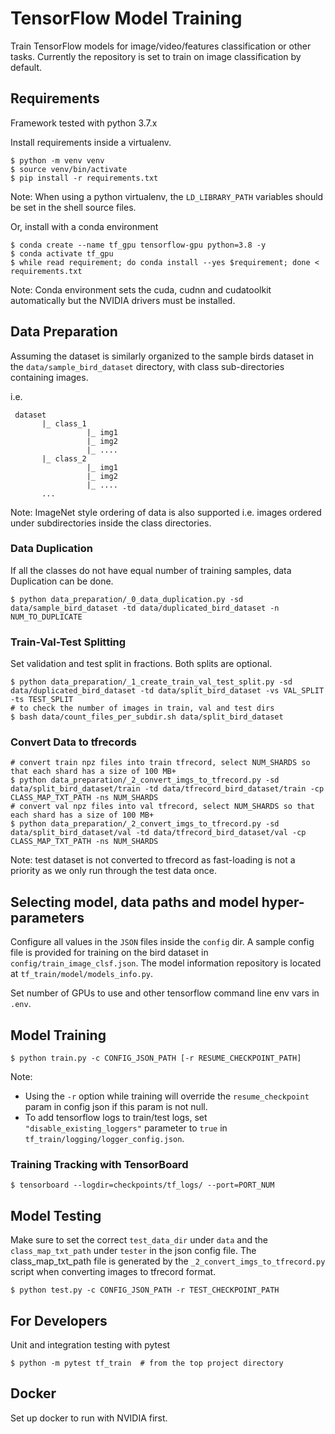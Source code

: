 # TensorFlow Model Training

Train TensorFlow models for image/video/features classification or other tasks. Currently the repository is set to train on image classification by default.

## Requirements

Framework tested with python 3.7.x

Install requirements inside a virtualenv.

```shell
$ python -m venv venv
$ source venv/bin/activate
$ pip install -r requirements.txt
```

Note: When using a python virtualenv, the `LD_LIBRARY_PATH` variables should be set in the shell source files.

Or, install with a conda environment

```shell
$ conda create --name tf_gpu tensorflow-gpu python=3.8 -y
$ conda activate tf_gpu
$ while read requirement; do conda install --yes $requirement; done < requirements.txt
```

Note: Conda environment sets the cuda, cudnn and cudatoolkit automatically but the NVIDIA drivers must be installed.

## Data Preparation

Assuming the dataset is similarly organized to the sample birds dataset in the `data/sample_bird_dataset` directory, with class sub-directories containing images.

i.e.

     dataset
           |_ class_1
                     |_ img1
                     |_ img2
                     |_ ....
           |_ class_2
                     |_ img1
                     |_ img2
                     |_ ....
           ...

Note: ImageNet style ordering of data is also supported i.e. images ordered under subdirectories inside the class directories.

### Data Duplication

If all the classes do not have equal number of training samples, data Duplication can be done.

```shell
$ python data_preparation/_0_data_duplication.py -sd data/sample_bird_dataset -td data/duplicated_bird_dataset -n NUM_TO_DUPLICATE
```

### Train-Val-Test Splitting

Set validation and test split in fractions. Both splits are optional.

```shell
$ python data_preparation/_1_create_train_val_test_split.py -sd data/duplicated_bird_dataset -td data/split_bird_dataset -vs VAL_SPLIT -ts TEST_SPLIT
# to check the number of images in train, val and test dirs
$ bash data/count_files_per_subdir.sh data/split_bird_dataset
```

### Convert Data to tfrecords

```shell
# convert train npz files into train tfrecord, select NUM_SHARDS so that each shard has a size of 100 MB+
$ python data_preparation/_2_convert_imgs_to_tfrecord.py -sd data/split_bird_dataset/train -td data/tfrecord_bird_dataset/train -cp CLASS_MAP_TXT_PATH -ns NUM_SHARDS
# convert val npz files into val tfrecord, select NUM_SHARDS so that each shard has a size of 100 MB+
$ python data_preparation/_2_convert_imgs_to_tfrecord.py -sd data/split_bird_dataset/val -td data/tfrecord_bird_dataset/val -cp CLASS_MAP_TXT_PATH -ns NUM_SHARDS
```

Note: test dataset is not converted to tfrecord as fast-loading is not a priority as we only run through the test data once.

## Selecting model, data paths and model hyper-parameters

Configure all values in the `JSON` files inside the `config` dir. A sample config file is provided for training on the bird dataset in `config/train_image_clsf.json`. The model information repository is located at `tf_train/model/models_info.py`.

Set number of GPUs to use and other tensorflow command line env vars in `.env`.

## Model Training

```shell
$ python train.py -c CONFIG_JSON_PATH [-r RESUME_CHECKPOINT_PATH]
```

Note:

-   Using the `-r` option while training will override the `resume_checkpoint` param in config json if this param is not null.
-   To add tensorflow logs to train/test logs, set `"disable_existing_loggers"` parameter to `true` in `tf_train/logging/logger_config.json`.

### Training Tracking with TensorBoard

```shell
$ tensorboard --logdir=checkpoints/tf_logs/ --port=PORT_NUM
```

## Model Testing

Make sure to set the correct `test_data_dir` under `data` and the `class_map_txt_path` under `tester` in the json config file.
The class_map_txt_path file is generated by the `_2_convert_imgs_to_tfrecord.py` script when converting images to tfrecord format.

```shell
$ python test.py -c CONFIG_JSON_PATH -r TEST_CHECKPOINT_PATH
```

## For Developers

Unit and integration testing with pytest

```shell
$ python -m pytest tf_train  # from the top project directory
```

## Docker

Set up docker to run with NVIDIA first.

